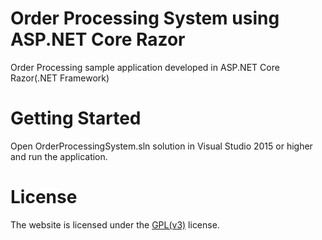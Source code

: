 # Order Processing System using ASP.NET Core Razor
Order Processing sample application developed in ASP.NET Core Razor(.NET Framework)

# Getting Started
Open OrderProcessingSystem.sln solution in Visual Studio 2015 or higher and run the application.

# License
The website is licensed under the [GPL(v3)](https://www.gnu.org/licenses/gpl-3.0.en.html) license.